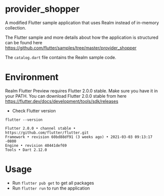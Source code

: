 # provider_shopper

A modified Flutter sample application that uses Realm instead of in-memory collection.

The Flutter sample and more details about how the application is structured can be found here https://github.com/flutter/samples/tree/master/provider_shopper

The `catalog.dart` file contains the Realm sample code. 

# Environment
   Realm Flutter Preview requires Flutter 2.0.0 stable. Make sure you have it in your PATH. 
   You can download Flutter 2.0.0 stable from here https://flutter.dev/docs/development/tools/sdk/releases
   
   * Check Flutter version
   ```
   flutter --version

   Flutter 2.0.0 • channel stable • https://github.com/flutter/flutter.git
   Framework • revision 60bd88df91 (3 weeks ago) • 2021-03-03 09:13:17 -0800
   Engine • revision 40441def69
   Tools • Dart 2.12.0
   ```

# Usage
   * Run `flutter pub get` to get all packages
   * Run `flutter run` to run the application



